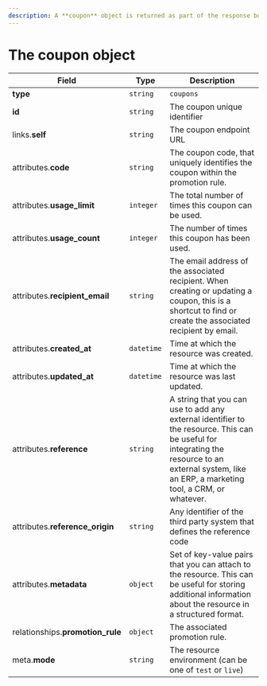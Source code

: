 ```yaml
---
description: A **coupon** object is returned as part of the response body of each successful list, retrieve, create or update API call.
---
```


# The coupon object

| Field          | Type     | Description                                  |
| -------------- | -------- | -------------------------------------------- |
| **type**       | `string` | `coupons`                        |
| **id**         | `string` | The coupon unique identifier  |
| links.**self** | `string` | The coupon endpoint URL       |
| attributes.**code** | `string` | The coupon code, that uniquely identifies the coupon within the promotion rule. |
| attributes.**usage_limit** | `integer` | The total number of times this coupon can be used. |
| attributes.**usage_count** | `integer` | The number of times this coupon has been used. |
| attributes.**recipient_email** | `string` | The email address of the associated recipient. When creating or updating a coupon, this is a shortcut to find or create the associated recipient by email. |
| attributes.**created_at** | `datetime` | Time at which the resource was created. |
| attributes.**updated_at** | `datetime` | Time at which the resource was last updated. |
| attributes.**reference** | `string` | A string that you can use to add any external identifier to the resource. This can be useful for integrating the resource to an external system, like an ERP, a marketing tool, a CRM, or whatever. |
| attributes.**reference_origin** | `string` | Any identifier of the third party system that defines the reference code |
| attributes.**metadata** | `object` | Set of key-value pairs that you can attach to the resource. This can be useful for storing additional information about the resource in a structured format. |
| relationships.**promotion_rule** | `object` | The associated promotion rule. |
| meta.**mode** | `string` | The resource environment \(can be one of `test` or `live`\) |

